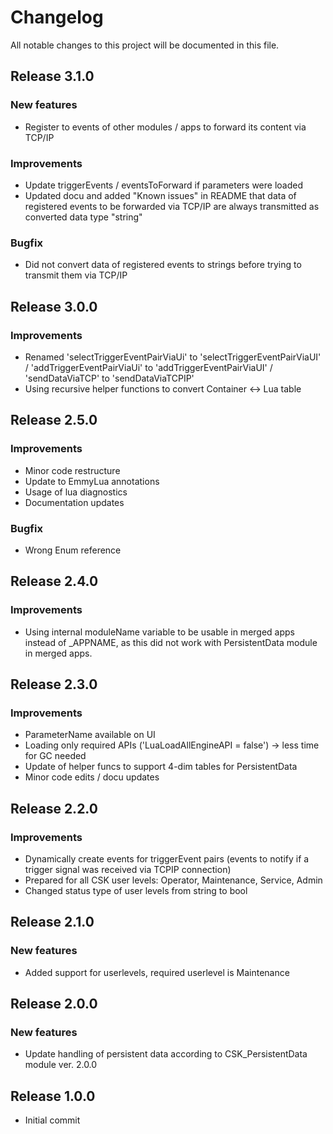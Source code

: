 # Changelog
All notable changes to this project will be documented in this file.

## Release 3.1.0

### New features
- Register to events of other modules / apps to forward its content via TCP/IP

### Improvements
- Update triggerEvents / eventsToForward if parameters were loaded
- Updated docu and added "Known issues" in README that data of registered events to be forwarded via TCP/IP are always transmitted as converted data type "string"

### Bugfix
- Did not convert data of registered events to strings before trying to transmit them via TCP/IP

## Release 3.0.0

### Improvements
- Renamed 'selectTriggerEventPairViaUi' to 'selectTriggerEventPairViaUI' / 'addTriggerEventPairViaUi' to 'addTriggerEventPairViaUI' / 'sendDataViaTCP' to 'sendDataViaTCPIP'
- Using recursive helper functions to convert Container <-> Lua table

## Release 2.5.0

### Improvements
- Minor code restructure
- Update to EmmyLua annotations
- Usage of lua diagnostics
- Documentation updates

### Bugfix
- Wrong Enum reference

## Release 2.4.0

### Improvements
- Using internal moduleName variable to be usable in merged apps instead of _APPNAME, as this did not work with PersistentData module in merged apps.

## Release 2.3.0

### Improvements
- ParameterName available on UI
- Loading only required APIs ('LuaLoadAllEngineAPI = false') -> less time for GC needed
- Update of helper funcs to support 4-dim tables for PersistentData
- Minor code edits / docu updates

## Release 2.2.0

### Improvements
- Dynamically create events for triggerEvent pairs (events to notify if a trigger signal was received via TCPIP connection)
- Prepared for all CSK user levels: Operator, Maintenance, Service, Admin
- Changed status type of user levels from string to bool

## Release 2.1.0

### New features
- Added support for userlevels, required userlevel is Maintenance

## Release 2.0.0

### New features
- Update handling of persistent data according to CSK_PersistentData module ver. 2.0.0

## Release 1.0.0
- Initial commit